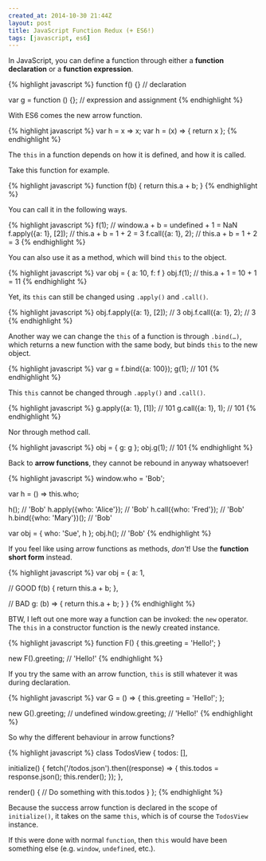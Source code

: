 ```yaml
---
created_at: 2014-10-30 21:44Z
layout: post
title: JavaScript Function Redux (+ ES6!)
tags: [javascript, es6]
---
```


In JavaScript, you can define a function through either a **function declaration**
or a **function expression**.

{% highlight javascript %}
function f() {} // declaration

var g = function () {}; // expression and assignment
{% endhighlight %}

With ES6 comes the new arrow function.

{% highlight javascript %}
var h = x => x;
var h = (x) => { return x };
{% endhighlight %}

The `this` in a function depends on how it is defined, and how it is called.

Take this function for example.

{% highlight javascript %}
function f(b) {
  return this.a + b;
}
{% endhighlight %}

You can call it in the following ways.

{% highlight javascript %}
f(1); // window.a + b = undefined + 1 = NaN
f.apply({a: 1}, [2]); // this.a + b = 1 + 2 = 3
f.call({a: 1}, 2); // this.a + b = 1 + 2 = 3
{% endhighlight %}

You can also use it as a method, which will bind `this` to the object.

{% highlight javascript %}
var obj = { a: 10, f: f }
obj.f(1); // this.a + 1 = 10 + 1 = 11
{% endhighlight %}

Yet, its `this` can still be changed using `.apply()` and `.call()`.

{% highlight javascript %}
obj.f.apply({a: 1}, [2]); // 3
obj.f.call({a: 1}, 2); // 3
{% endhighlight %}

Another way we can change the `this` of a function is through `.bind(…)`, which
returns a new function with the same body, but binds `this` to the new object.

{% highlight javascript %}
var g = f.bind({a: 100});
g(1); // 101
{% endhighlight %}

This `this` cannot be changed through `.apply()` and `.call()`.

{% highlight javascript %}
g.apply({a: 1}, [1]); // 101
g.call({a: 1}, 1); // 101
{% endhighlight %}

Nor through method call.

{% highlight javascript %}
obj = { g: g };
obj.g(1); // 101
{% endhighlight %}

Back to **arrow functions**, they cannot be rebound in anyway whatsoever!

{% highlight javascript %}
window.who = 'Bob';

var h = () => this.who;

h(); // 'Bob'
h.apply({who: 'Alice'}); // 'Bob'
h.call({who: 'Fred'}); // 'Bob'
h.bind({who: 'Mary'})(); // 'Bob'

var obj = { who: 'Sue', h };
obj.h(); // 'Bob'
{% endhighlight %}

If you feel like using arrow functions as methods, *don't*! Use the **function
short form** instead.

{% highlight javascript %}
var obj = {
  a: 1,

  // GOOD
  f(b) {
    return this.a + b;
  },

  // BAD
  g: (b) => {
    return this.a + b;
  }
}
{% endhighlight %}

BTW, I left out one more way a function can be invoked: the `new` operator. The
`this` in a constructor function is the newly created instance.

{% highlight javascript %}
function F() {
  this.greeting = 'Hello!';
}

new F().greeting; // 'Hello!'
{% endhighlight %}

If you try the same with an arrow function, `this` is still whatever it was
during declaration.

{% highlight javascript %}
var G = () => {
  this.greeting = 'Hello!';
};

new G().greeting; // undefined
window.greeting; // 'Hello!'
{% endhighlight %}


So why the different behaviour in arrow functions?

{% highlight javascript %}
class TodosView {
  todos: [],

  initialize() {
    fetch('/todos.json').then((response) => {
      this.todos = response.json();
      this.render();
    });
  },

  render() {
    // Do something with this.todos
  }
};
{% endhighlight %}

Because the success arrow function is declared in the scope of `initialize()`,
it takes on the same `this`, which is of course the `TodosView` instance.

If this were done with normal `function`, then `this` would have been something
else (e.g. `window`, `undefined`, etc.).

